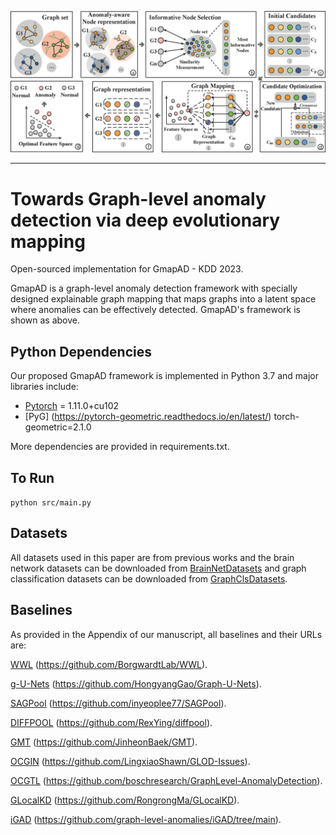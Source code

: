 <p>
  <img src="figs/Framework.png" width="1000">
  <br />
</p>

<hr>

<h1> Towards Graph-level anomaly detection via deep evolutionary mapping </h1>

Open-sourced implementation for GmapAD - KDD 2023.

GmapAD is a graph-level anomaly detection framework with specially designed explainable graph mapping that maps graphs into a latent space where anomalies can be effectively detected. GmapAD's framework is shown as above.

<h2> Python Dependencies </h2>

Our proposed GmapAD framework is implemented in Python 3.7 and major libraries include: 

* [Pytorch](https://pytorch.org/) = 1.11.0+cu102
* [PyG] (https://pytorch-geometric.readthedocs.io/en/latest/) torch-geometric=2.1.0

More dependencies are provided in requirements.txt.

<h2> To Run </h2>

`python src/main.py`

<h2> Datasets </h2>

All datasets used in this paper are from previous works and the brain network datasets can be downloaded from [BrainNetDatasets](https://github.com/GRAND-Lab/graph\_datasets) and graph classification datasets can be downloaded from [GraphClsDatasets](https://chrsmrrs.github.io/datasets/).

<h2> Baselines </h2>

As provided in the Appendix of our manuscript, all baselines and their URLs are:

[WWL](https://github.com/BorgwardtLab/WWL) (https://github.com/BorgwardtLab/WWL).

[g-U-Nets](https://github.com/HongyangGao/Graph-U-Nets) (https://github.com/HongyangGao/Graph-U-Nets). 

[SAGPool](https://github.com/inyeoplee77/SAGPool) (https://github.com/inyeoplee77/SAGPool).

[DIFFPOOL](https://github.com/RexYing/diffpool) (https://github.com/RexYing/diffpool).

[GMT](https://github.com/JinheonBaek/GMT) (https://github.com/JinheonBaek/GMT).
    
[OCGIN](https://github.com/LingxiaoShawn/GLOD-Issues) (https://github.com/LingxiaoShawn/GLOD-Issues).

[OCGTL](https://github.com/boschresearch/GraphLevel-AnomalyDetection) (https://github.com/boschresearch/GraphLevel-AnomalyDetection).

[GLocalKD](https://github.com/RongrongMa/GLocalKD) (https://github.com/RongrongMa/GLocalKD).

[iGAD](https://github.com/graph-level-anomalies/iGAD/tree/main) (https://github.com/graph-level-anomalies/iGAD/tree/main).



